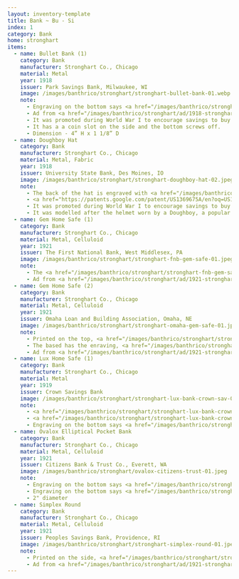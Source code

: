 ```yaml
---
layout: inventory-template
title: Bank ~ Bu - Si
index: 1
category: Bank
home: stronghart
items:
  - name: Bullet Bank (1)
    category: Bank
    manufacturer: Stronghart Co., Chicago
    material: Metal
    year: 1918
    issuer: Park Savings Bank, Milwaukee, WI
    image: /images/banthrico/stronghart/stronghart-bullet-bank-01.webp
    note: 
      - Engraving on the bottom says <a href="/images/banthrico/stronghart/stronghart-bullet-bank-03.webp" data-lightbox="Bullet-Bank-(1)">MFG BY STRONGHART CO. PAT. APPLIED FOR CHICAGO</a>.
      - Ad from <a href="/images/banthrico/stronghart/ad/1918-stronghart-bullet-bank-ad.png" data-lightbox="Bullet-Bank-(1)">1918</a>
      - It was promoted during World War I to encourage savings to buy US Liberty Bonds.
      - It has a a coin slot on the side and the bottom screws off.
      - Dimension - 4” H x 1 1/8” D
  - name: Doughboy Hat
    category: Bank
    manufacturer: Stronghart Co., Chicago
    material: Metal, Fabric
    year: 1918
    issuer: University State Bank, Des Moines, IO
    image: /images/banthrico/stronghart/stronghart-doughboy-hat-02.jpeg
    note: 
      - The back of the hat is engraved with <a href="/images/banthrico/stronghart/stronghart-doughboy-hat-03.jpeg" data-lightbox="Doughboy-Hat">STRONGHART CO., CHICAGO. U.S.A PATENTED</a>
      - <a href="https://patents.google.com/patent/US1369675A/en?oq=US1369675A" target="_blank">Patent US1369675A</a>
      - It was promoted during World War I to encourage savings to buy US Liberty Bonds.
      - It was modelled after the helmet worn by a Doughboy, a popular nickname for the American infantryman during World War I.
  - name: Gem Home Safe (1)
    category: Bank
    manufacturer: Stronghart Co., Chicago
    material: Metal, Celluloid
    year: 1921
    issuer: The First National Bank, West Middlesex, PA
    image: /images/banthrico/stronghart/stronghart-fnb-gem-safe-01.jpeg
    note: 
      - The <a href="/images/banthrico/stronghart/stronghart-fnb-gem-safe-02.jpeg" data-lightbox="Gem-Home-Safe-(1)">other side</a> of the bank.
      - Ad from <a href="/images/banthrico/stronghart/ad/1921-stronghart-ad.png" data-lightbox="Gem-Home-Safe-(1)">1921</a>
  - name: Gem Home Safe (2)
    category: Bank
    manufacturer: Stronghart Co., Chicago
    material: Metal, Celluloid
    year: 1921
    issuer: Omaha Loan and Building Association, Omaha, NE
    image: /images/banthrico/stronghart/stronghart-omaha-gem-safe-01.jpeg
    note: 
      - Printed on the top, <a href="/images/banthrico/stronghart/stronghart-omaha-gem-safe-02.jpeg" data-lightbox="Gem-Home-Safe-2">OMAHA LOAN AND BUILDING ASSOCIATION. N.W. COR. 15TH & DODGE STS. FOUNDED 1883 ASSETS OVER $10,000,000.00.</a>
      - The based has the enraving, <a href="/images/banthrico/stronghart/stronghart-omaha-gem-safe-03.jpeg" data-lightbox="Gem-Home-Safe-3">The base is marked, IDEAL GEM BANK MANUFACTURED BY STRONGHART CO CHICAGO USA. PATENTED</a>
      - Ad from <a href="/images/banthrico/stronghart/ad/1921-stronghart-ad.png" data-lightbox="Gem-Home-Safe-2">1921</a>
  - name: Lux Home Safe (1)
    category: Bank
    manufacturer: Stronghart Co., Chicago
    material: Metal
    year: 1919
    issuer: Crown Savings Bank
    image: /images/banthrico/stronghart/stronghart-lux-bank-crown-sav-01.jpeg
    note: 
      - <a href="/images/banthrico/stronghart/stronghart-lux-bank-crown-sav-02.jpeg" data-lightbox="Lux-Home-Safe-1">Side view</a>
      - <a href="/images/banthrico/stronghart/stronghart-lux-bank-crown-sav-03.jpeg" data-lightbox="Lux-Home-Safe-1">Bottom of the bank</a> with the lid open.
      - Engraving on the bottom says <a href="/images/banthrico/stronghart/stronghart-lux-bank-crown-sav-04.jpeg" data-lightbox="Lux-Home-Safe-1">STRONGHART CO CHICAGO USA PATENTED</a>.
  - name: Ovalox Elliptical Pocket Bank
    category: Bank
    manufacturer: Stronghart Co., Chicago
    material: Metal, Celluloid
    year: 1921
    issuer: Citizens Bank & Trust Co., Everett, WA
    image: /images/banthrico/stronghart/ovalox-citizens-trust-01.jpeg
    note: 
      - Engraving on the bottom says <a href="/images/banthrico/stronghart/ovalox-citizens-trust-02.jpeg" data-lightbox=" Ovalox-Elliptical-Pocket-Bank">STRONGHART CO., CHGO, PAT</a>
      - Engraving on the bottom says <a href="/images/banthrico/stronghart/ovalox-citizens-trust-03.jpeg" data-lightbox=" Ovalox-Elliptical-Pocket-Bank">Coin slot</a>
      - 2" diameter
  - name: Simplex Round
    category: Bank
    manufacturer: Stronghart Co., Chicago
    material: Metal, Celluloid
    year: 1921
    issuer: Peoples Savings Bank, Providence, RI
    image: /images/banthrico/stronghart/stronghart-simplex-round-01.jpeg
    note: 
      - Printed on the side, <a href="/images/banthrico/stronghart/stronghart-simplex-round-02.jpeg" data-lightbox="Simplex-Round">STRONGHART CO., - CHGO., - PATD.</a>
      - Ad from <a href="/images/banthrico/stronghart/ad/1921-stronghart-ad.png" data-lightbox="Simplex-Round">1921</a>
---
```

